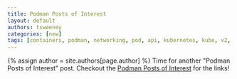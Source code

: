 ```yaml
---
title: Podman Posts of Interest 
layout: default
authors: tsweeney
categories: [new]
tags: [containers, podman, networking, pod, api, kubernetes, kube, v2, hpc, windows, mac]
---
```

{% assign author = site.authors[page.author] %}
Time for another "Podman Posts of Interest" post.
Checkout the [Podman Posts of Interest](https://podman.io/blogs/2022/05/08/podman-posts-of-interests.html) for the links! 

